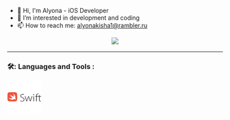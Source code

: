 - 👋 Hi, I'm Alyona - iOS Developer
- 👀 I’m interested in development and coding
- 📫 How to reach me: alyonakisha1@rambler.ru

<div id="header" align="center">
  <img src="https://media.giphy.com/media/wcgn5fVDjvR7pdvz4C/giphy.gif" width="100"/>
</div>

---

### 🛠️: Languages and Tools :
</div>
<img src="https://github.com/devicons/devicon/blob/master/icons/swift/swift-original-wordmark.svg" width="80" height="80"/>&nbsp;


